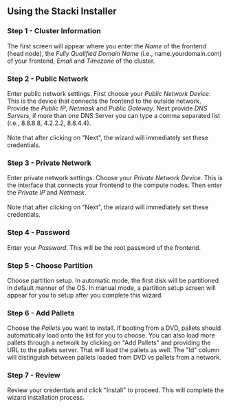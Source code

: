 <h2>Using the Stacki Installer</h2>

<h3>Step 1 - Cluster Information</h3>

The first screen will appear where you enter the <i>Name</i> of the frontend (head node), the <i>Fully Qualified Domain Name</i> (i.e., name.yourdomain.com) of your frontend, <i>Email</i> and <i>Timezone</i> of the cluster.

<h3>Step 2 - Public Network</h3>

Enter public network settings. First choose your <i>Public Network Device</i>.  This is the device that connects the frontend to the outside network.  Provide the <i>Public IP</i>, <i>Netmask</i> and <i>Public Gateway</i>.  Next provide <i>DNS Servers</i>, if more than one DNS Server you can type a comma separated list (i.e., 8.8.8.8, 4.2.2.2, 8.8.4.4).
<br /><br />
Note that after clicking on "Next", the wizard will immediately set these credentials.

<h3>Step 3 - Private Network</h3>

Enter private network settings. Choose your <i>Private Network Device</i>.  This is the interface that connects your frontend to the compute nodes.  Then enter the <i>Private IP</i> and <i>Netmask</i>.
<br /><br />
Note that after clicking on "Next", the wizard will immediately set these credentials.

<h3>Step 4 - Password</h3>

Enter your <i>Password</i>.  This will be the root password of the frontend.


<h3>Step 5 - Choose Partition</h3>

Choose partition setup.  In automatic mode, the first disk will be partitioned in default manner of the OS.  In manual mode, a partition setup screen will appear for you to setup after you complete this wizard.

<h3>Step 6 - Add Pallets</h3>

Choose the <i>Pallets</i> you want to install.  If booting from a DVD, pallets should automatically load onto the list for you to choose.  You can also load more pallets through a network by clicking on "Add Pallets" and providing the URL to the pallets server.  That will load the pallets as well.  The "Id" column will distinguish between pallets loaded from DVD vs pallets from a network.

<h3>Step 7 - Review</h3>

Review your credentials and click "Install" to proceed.  This will complete the wizard installation process.